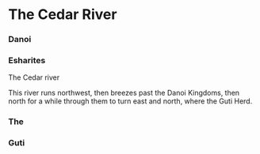 # The Cedar River

### Danoi

### Esharites

The Cedar river

This river runs northwest, then breezes past the Danoi Kingdoms, then north for a while through them to turn east and north, where the Guti Herd.

### The 



### Guti

